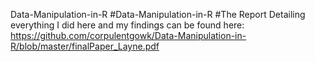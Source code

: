 ﻿Data-Manipulation-in-R
#Data-Manipulation-in-R
#The Report Detailing everything I did here and my findings can be found here: https://github.com/corpulentgowk/Data-Manipulation-in-R/blob/master/finalPaper_Layne.pdf
